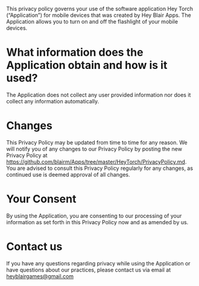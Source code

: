 This privacy policy governs your use of the software application Hey Torch (“Application”) for mobile devices that was created by Hey Blair Apps. The Application allows you to turn on and off the flashlight of your mobile devices.

# What information does the Application obtain and how is it used?

The Application does not collect any user provided information nor does it collect any information automatically.

# Changes

This Privacy Policy may be updated from time to time for any reason. We will notify you of any changes to our Privacy Policy by posting the new Privacy Policy at https://github.com/blairm/Apps/tree/master/HeyTorch/PrivacyPolicy.md. You are advised to consult this Privacy Policy regularly for any changes, as continued use is deemed approval of all changes.

# Your Consent

By using the Application, you are consenting to our processing of your information as set forth in this Privacy Policy now and as amended by us.

# Contact us

If you have any questions regarding privacy while using the Application or have questions about our practices, please contact us via email at heyblairgames@gmail.com